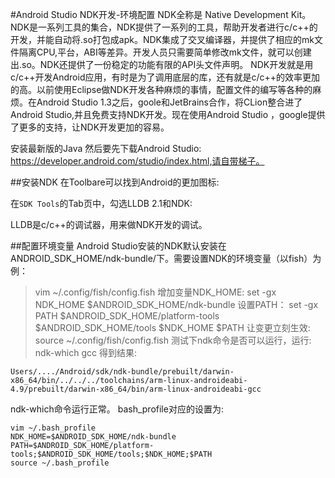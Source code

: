 #Android Studio NDK开发-环境配置
NDK全称是 Native Development Kit。NDK是一系列工具的集合，NDK提供了一系列的工具，帮助开发者进行c/c++的开发，并能自动将.so打包成apk。NDK集成了交叉编译器，并提供了相应的mk文件隔离CPU,平台，ABI等差异。开发人员只需要简单修改mk文件，就可以创建出.so。NDK还提供了一份稳定的功能有限的API头文件声明。
NDK开发就是用c/c++开发Android应用，有时是为了调用底层的库，还有就是c/c++的效率更加的高。以前使用Eclipse做NDK开发各种麻烦的事情，配置文件的编写等各种的麻烦。在Android Studio 1.3之后，goole和JetBrains合作，将CLion整合进了Android Studio,并且免费支持NDK开发。现在使用Android Studio ，google提供了更多的支持，让NDK开发更加的容易。

安装最新版的Java
然后要先下载Android Studio: https://developer.android.com/studio/index.html,请自带梯子。

##安装NDK
在Toolbare可以找到Android的更加图标:

在`SDK Tools`的Tab页中，勾选LLDB 2.1和NDK:

LLDB是c/c++的调试器，用来做NDK开发的调试。

##配置环境变量
Android Studio安装的NDK默认安装在ANDROID_SDK_HOME/ndk-bundle/下。需要设置NDK的环境变量（以fish）为例：
>vim ~/.config/fish/config.fish
增加变量NDK_HOME:
>set -gx NDK_HOME $ANDROID_SDK_HOME/ndk-bundle
设置PATH：
>set -gx PATH  $ANDROID_SDK_HOME/platform-tools $ANDROID_SDK_HOME/tools $NDK_HOME  $PATH
让变更立刻生效:
>source ~/.config/fish/config.fish
测试下ndk命令是否可以运行，运行:
>ndk-which gcc
得到结果:
```
Users/..../Android/sdk/ndk-bundle/prebuilt/darwin-x86_64/bin/../../../toolchains/arm-linux-androideabi-4.9/prebuilt/darwin-x86_64/bin/arm-linux-androideabi-gcc
```
ndk-which命令运行正常。
bash_profile对应的设置为:
```
vim ~/.bash_profile
NDK_HOME=$ANDROID_SDK_HOME/ndk-bundle
PATH=$ANDROID_SDK_HOME/platform-tools;$ANDROID_SDK_HOME/tools;$NDK_HOME;$PATH
source ~/.bash_profile
```








